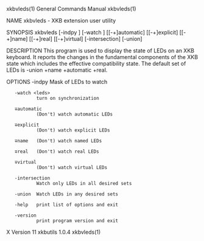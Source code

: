 xkbvleds(1)                                                                             General Commands Manual                                                                            xkbvleds(1)

NAME
       xkbvleds - XKB extension user utility

SYNOPSIS
       xkbvleds [-indpy <name>] [-watch <leds>] [[-+]automatic] [[-+]explicit] [[-+]name] [[-+]real] [[-+]virtual] [-intersection] [-union]

DESCRIPTION
       This  program is used to display the state of LEDs on an XKB keyboard.  It reports the changes in the fundamental components of the XKB state which includes the effective compatibility state.
       The default set of LEDs is -union +name +automatic +real.

OPTIONS
       -indpy <name>
               Mask of LEDs to watch

       -watch <leds>
               turn on synchronization

       ∓automatic
               (Don't) watch automatic LEDs

       ∓explicit
               (Don't) watch explicit LEDs

       ∓name   (Don't) watch named LEDs

       ∓real   (Don't) watch real LEDs

       ∓virtual
               (Don't) watch virtual LEDs

       -intersection
               Watch only LEDs in all desired sets

       -union  Watch LEDs in any desired sets

       -help   print list of options and exit

       -version
               print program version and exit

X Version 11                                                                                xkbutils 1.0.4                                                                                 xkbvleds(1)
